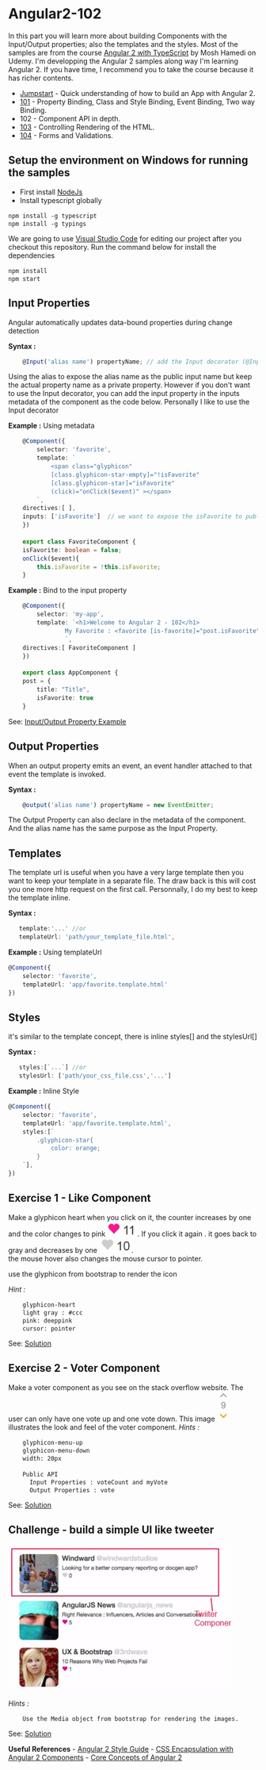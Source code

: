 # Angular2-102

In this part you will learn more about building Components with the Input/Output properties; also the templates and the styles. Most of the samples are from the course [Angular 2 with TypeScript](https://www.udemy.com/angular-2-tutorial-for-beginners/learn/v4/overview) by Mosh Hamedi on Udemy.
I'm developping the Angular 2 samples along way I'm learning Angular 2. If you have time, I recommend you to take the course because it has richer contents.
- [Jumpstart](https://github.com/dacho68/Angular2-Jumpstart) - Quick understanding of how to build an App with Angular 2.
- [101](https://github.com/dacho68/Angular2-101) - Property Binding, Class and Style Binding, Event Binding, Two way Binding.
- 102 - Component API in depth.
- [103](https://github.com/dacho68/Angular2-103) - Controlling Rendering of the HTML.
- [104](https://github.com/dacho68/Angular2-104) - Forms and Validations.

## Setup the environment on Windows for running the samples
- First install [NodeJs](https://nodejs.org/en/)
- Install typescript globally

```
npm install -g typescript
npm install -g typings
```

We are going to use [Visual Studio Code](http://code.visualstudio.com/) for editing our project
after you checkout this repository. Run the command below for install the dependencies

```
npm install
npm start
```

## Input Properties

Angular automatically updates data-bound properties during change detection 
   
**Syntax :**
   
``` typescript
    @Input('alias name') propertyName; // add the Input decorator (@Input()) in your class component.
```

Using the alias to expose the alias name as the public input name but keep the actual property name as a private property.
However if you don't want to use the Input decorator, you can add the input property in the inputs metadata of the component as the code below. Personally I like to use the Input decorator

**Example :** Using metadata
``` typescript
    @Component({
        selector: 'favorite', 
        template: `
            <span class="glyphicon" 
            [class.glyphicon-star-empty]="!isFavorite"
            [class.glyphicon-star]="isFavorite"
            (click)="onClick($event)" ></span>
        `,
    directives:[ ],
    inputs: ['isFavorite']  // we want to expose the isFavorite to public for binding
    })

    export class FavoriteComponent {
    isFavorite: boolean = false;   
    onClick($event){
        this.isFavorite = !this.isFavorite;
    }
``` 

**Example :** Bind to the input property
``` typescript 
    @Component({
        selector: 'my-app',
        template: `<h1>Welcome to Angular 2 - 102</h1>
                My Favorite : <favorite [is-favorite]="post.isFavorite"></favorite>
                `,
    directives:[ FavoriteComponent ]
    })

    export class AppComponent {
    post = {
        title: "Title",
        isFavorite: true
    }
```
See: [Input/Output Property Example](https://github.com/dacho68/Angular2-102/blob/master/app/favorite.component.ts) 

## Output Properties

When an output property emits an event, an event handler attached to that event the template is invoked.
  
**Syntax :**
   
``` typescript
    @output('alias name') propertyName = new EventEmitter; 
```

The Output Property can also declare in the metadata of the component. And the alias name has the same purpose as the Input Property.

## Templates

The template url is useful when you have a very large template then you want to keep your template in a separate file. 
The draw back is this will cost you one more http request on the first call. Personnally, I do my best to keep the template inline.  
   
**Syntax :**
   
``` typescript
   template:'...' //or
   templateUrl: 'path/your_template_file.html', 
```

**Example :** Using templateUrl

``` typescript
@Component({
    selector: 'favorite', 
    templateUrl: 'app/favorite.template.html' 
}) 
```

## Styles

it's similar to the template concept, there is inline styles[] and the stylesUrl[]

**Syntax :**
   
``` typescript
   styles:[`...`] //or
   stylesUrl: ['path/your_css_file.css','...'] 
```

**Example :** Inline Style 

``` typescript
@Component({
    selector: 'favorite', 
    templateUrl: 'app/favorite.template.html', 
    styles:[`
        .glyphicon-star{
            color: orange;
        }
    `],
}) 
```
## Exercise 1 - Like Component
Make a glyphicon heart when you click on it, the counter increases by one and the color changes to pink ![like](./images/like.jpg) . If you click it again . it goes back to gray and decreases by one ![unlike](./images/unlike.jpg).  
the mouse hover also changes the mouse cursor to pointer.

use the glyphicon from bootstrap to render the icon

_Hint :_
``` html5   
    glyphicon-heart
    light gray : #ccc
    pink: deeppink
    cursor: pointer
```
See: [Solution](https://github.com/dacho68/Angular2-102/blob/master/app/like2.component.ts)

## Exercise 2 - Voter Component
Make a voter component as you see on the stack overflow website. The user can only have one vote up and one vote down. This image ![vote down](./images/vote_down.jpg) illustrates the look and feel of the voter component.
_Hints :_
``` html5   
    glyphicon-menu-up
    glyphicon-menu-down
    width: 20px
    
    Public API
      Input Properties : voteCount and myVote
      Output Properties : vote
```  
See: [Solution](https://github.com/dacho68/Angular2-102/blob/master/app/voter.component.ts)

## Challenge - build a simple UI like tweeter

![twitter](./images/challenge_twitter.jpg)

_Hints :_
``` html5   
    Use the Media object from bootstrap for rendering the images.
```  
See: [Solution](https://github.com/dacho68/Angular2-102/tree/master/app/challenge)



**Useful References**
    - [Angular 2 Style Guide](https://github.com/dacho68/angular2-style-guide)
    - [CSS Encapsulation with Angular 2 Components](https://coryrylan.com/blog/css-encapsulation-with-angular-2-components)
    - [Core Concepts of Angular 2](http://victorsavkin.com/post/118372404541/the-core-concepts-of-angular-2)